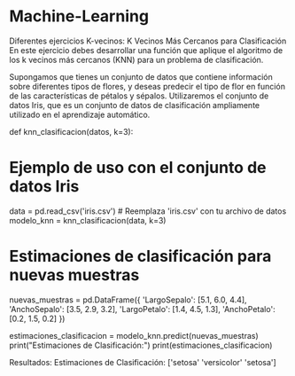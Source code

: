 # Machine-Learning
Diferentes ejercicios 
K-vecinos: K Vecinos Más Cercanos para Clasificación
En este ejercicio debes desarrollar una función que aplique el algoritmo de los k vecinos más cercanos (KNN) para un problema de clasificación.

Supongamos que tienes un conjunto de datos que contiene información sobre diferentes tipos de flores, y deseas predecir el tipo de flor en función de las características de pétalos y sépalos.
Utilizaremos el conjunto de datos Iris, que es un conjunto de datos de clasificación ampliamente utilizado en el aprendizaje automático.

def knn_clasificacion(datos, k=3):

# Ejemplo de uso con el conjunto de datos Iris
data = pd.read_csv('iris.csv')  # Reemplaza 'iris.csv' con tu archivo de datos
modelo_knn = knn_clasificacion(data, k=3)
 
# Estimaciones de clasificación para nuevas muestras
nuevas_muestras = pd.DataFrame({
    'LargoSepalo': [5.1, 6.0, 4.4],
    'AnchoSepalo': [3.5, 2.9, 3.2],
    'LargoPetalo': [1.4, 4.5, 1.3],
    'AnchoPetalo': [0.2, 1.5, 0.2]
})
 
estimaciones_clasificacion = modelo_knn.predict(nuevas_muestras)
print("Estimaciones de Clasificación:")
print(estimaciones_clasificacion)


Resultados:
Estimaciones de Clasificación:
['setosa' 'versicolor' 'setosa']
